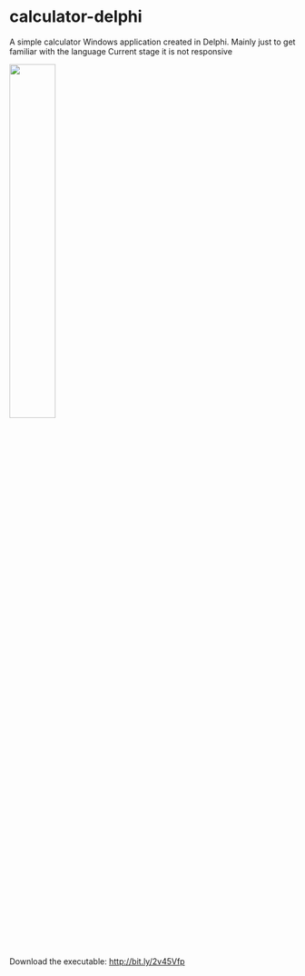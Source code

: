 # calculator-delphi
A simple calculator Windows application created in Delphi. Mainly just to get familiar with the language
Current stage it is not responsive 

<img src="http://i.imgur.com/Qotx0L3.png" width="40%"/>

Download the executable: http://bit.ly/2v45Vfp
